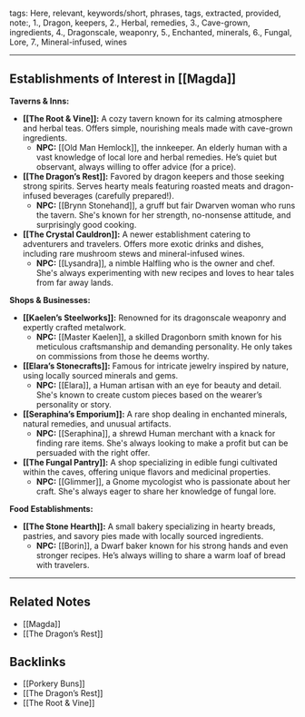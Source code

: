 tags: Here, relevant, keywords/short, phrases, tags, extracted, provided, note:, 1., Dragon, keepers, 2., Herbal, remedies, 3., Cave-grown, ingredients, 4., Dragonscale, weaponry, 5., Enchanted, minerals, 6., Fungal, Lore, 7., Mineral-infused, wines


---

## Establishments of Interest in [[Magda]]

**Taverns & Inns:**

*   **[[The Root & Vine]]:** A cozy tavern known for its calming atmosphere and herbal teas. Offers simple, nourishing meals made with cave-grown ingredients.
    *   **NPC:** [[Old Man Hemlock]], the innkeeper. An elderly human with a vast knowledge of local lore and herbal remedies. He’s quiet but observant, always willing to offer advice (for a price).
*   **[[The Dragon’s Rest]]:** Favored by dragon keepers and those seeking strong spirits. Serves hearty meals featuring roasted meats and dragon-infused beverages (carefully prepared!).
    *   **NPC:** [[Brynn Stonehand]], a gruff but fair Dwarven woman who runs the tavern. She's known for her strength, no-nonsense attitude, and surprisingly good cooking.
*   **[[The Crystal Cauldron]]:** A newer establishment catering to adventurers and travelers. Offers more exotic drinks and dishes, including rare mushroom stews and mineral-infused wines.
    *   **NPC:** [[Lysandra]], a nimble Halfling who is the owner and chef. She's always experimenting with new recipes and loves to hear tales from far away lands.

**Shops & Businesses:**

*   **[[Kaelen’s Steelworks]]:** Renowned for its dragonscale weaponry and expertly crafted metalwork.
    *   **NPC:** [[Master Kaelen]], a skilled Dragonborn smith known for his meticulous craftsmanship and demanding personality. He only takes on commissions from those he deems worthy.
*   **[[Elara’s Stonecrafts]]:** Famous for intricate jewelry inspired by nature, using locally sourced minerals and gems.
    *   **NPC:** [[Elara]], a Human artisan with an eye for beauty and detail. She's known to create custom pieces based on the wearer’s personality or story.
*   **[[Seraphina’s Emporium]]:** A rare shop dealing in enchanted minerals, natural remedies, and unusual artifacts. 
    *   **NPC:** [[Seraphina]], a shrewd Human merchant with a knack for finding rare items. She's always looking to make a profit but can be persuaded with the right offer.
*   **[[The Fungal Pantry]]:** A shop specializing in edible fungi cultivated within the caves, offering unique flavors and medicinal properties.
    *   **NPC:** [[Glimmer]], a Gnome mycologist who is passionate about her craft. She's always eager to share her knowledge of fungal lore.

**Food Establishments:**

* **[[The Stone Hearth]]:** A small bakery specializing in hearty breads, pastries, and savory pies made with locally sourced ingredients.
    *   **NPC:** [[Borin]], a Dwarf baker known for his strong hands and even stronger recipes. He’s always willing to share a warm loaf of bread with travelers.

---

## Related Notes
- [[Magda]]
- [[The Dragon’s Rest]]

## Backlinks
- [[Porkery Buns]]
- [[The Dragon’s Rest]]
- [[The Root & Vine]]